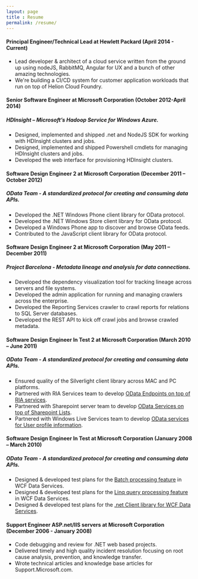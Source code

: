 ```yaml
---
layout: page
title : Resume
permalink: /resume/
---
```


#### **Principal Engineer/Technical Lead** at Hewlett Packard (April 2014 - Current)
* Lead developer & architect of a cloud service written from the ground up using nodeJS, RabbitMQ, Angular for UX and a bunch of other amazing technologies.
* We're building a CI/CD system for customer application workloads that run on top of Helion Cloud Foundry.

#### **Senior Software Engineer** at Microsoft Corporation (October 2012-April 2014)

##### *HDInsight – Microsoft’s Hadoop Service for Windows Azure.*

* Designed, implemented and shipped .net and NodeJS SDK for working with HDInsight clusters and jobs.
* Designed, implemented and shipped Powershell cmdlets for managing HDInsight clusters and jobs.
* Developed the web interface for provisioning HDInsight clusters.

#### **Software Design Engineer 2** at Microsoft Corporation (December 2011 – October 2012)

##### *OData Team - A standardized protocol for creating and consuming data APIs.*

* Developed the .NET Windows Phone client library for OData protocol.
* Developed the .NET Windows Store client library for OData protocol.
* Developed a Windows Phone app to discover and browse OData feeds.
* Contributed to the JavaScript client library for OData protocol.

#### **Software Design Engineer 2** at Microsoft Corporation (May 2011 – December 2011)

##### *Project Barcelona - Metadata lineage and analysis for data connections.*

* Developed the dependency visualization tool for tracking lineage across servers and file systems.
* Developed the admin application for running and managing crawlers across the enterprise.
* Developed the Reporting Services crawler to crawl reports for relations to SQL Server databases.
* Developed the REST API to kick off crawl jobs and browse crawled metadata.

#### **Software Design Engineer In Test 2** at Microsoft Corporation (March 2010 – June 2011)

##### *OData Team - A standardized protocol for creating and consuming data APIs.*

* Ensured quality of the Silverlight client library across MAC and PC platforms.
* Partnered with RIA Services team to develop [OData Endpoints on top of RIA services](https://blogs.msdn.microsoft.com/davrous/2010/11/19/how-to-open-a-wcf-ria-services-application-to-other-type-of-clients-the-odata-endpoint-25/).
* Partnered with Sharepoint server team to develop [OData Services on top of Sharepoint Lists](https://msdn.microsoft.com/en-us/library/office/fp142385.aspx).
* Partnered with Windows Live Services team to develop [OData services for User profile information](https://blogs.msdn.microsoft.com/odatateam/2010/10/26/walkthrough-odata-client-for-windows-live-services/).

#### **Software Design Engineer In Test** at Microsoft Corporation (January 2008 – March 2010)

##### *OData Team - A standardized protocol for creating and consuming data APIs.*

* Designed & developed test plans for the [Batch processing feature](https://msdn.microsoft.com/en-us/library/dd744838(v=vs.110).aspx) in WCF Data Services.
* Designed & developed test plans for the [Linq query processing feature](https://msdn.microsoft.com/en-us/library/ee622463(v=vs.110).aspx) in WCF Data Services.
* Designed & developed test plans for the [.net Client library for WCF Data Services](https://msdn.microsoft.com/en-us/library/cc668772(v=vs.110).aspx).

#### **Support Engineer ASP.net/IIS servers** at Microsoft Corporation (December 2006 - January 2008)
* Code debugging and review for .NET web based projects.
* Delivered timely and high quality incident resolution focusing on root cause analysis, prevention, and knowledge transfer.
* Wrote technical articles and knowledge base articles for Support.Microsoft.com.
